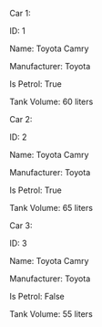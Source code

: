 Car 1:

ID: 1 

Name: Toyota Camry

Manufacturer: Toyota

Is Petrol: True

Tank Volume: 60 liters


Car 2:

ID: 2

Name: Toyota Camry

Manufacturer: Toyota

Is Petrol: True

Tank Volume: 65 liters


Car 3:

ID: 3

Name: Toyota Camry

Manufacturer: Toyota

Is Petrol: False

Tank Volume: 55 liters

